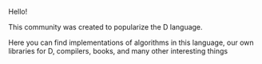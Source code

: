 Hello! 

This community was created to popularize the D language. 

Here you can find implementations of algorithms in this language, our own libraries for D, compilers, books, and many other interesting things

